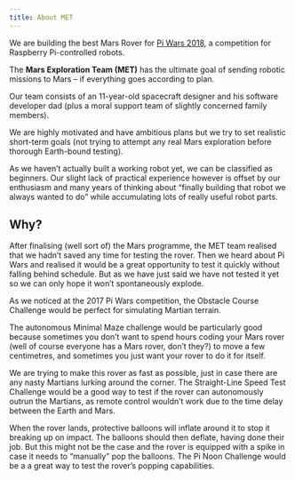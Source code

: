 ```yaml
---
title: About MET
---
```


We are building the best Mars Rover for [Pi Wars 2018](http://piwars.org/), a competition for Raspberry Pi-controlled robots.

The **Mars Exploration Team (MET)** has the ultimate goal of sending robotic missions to Mars – if everything goes according to plan.

Our team consists of an 11-year-old spacecraft designer and his software developer dad (plus a moral support team of slightly concerned family members).

We are highly motivated and have ambitious plans but we try to set realistic short-term goals (not trying to attempt any real Mars exploration before thorough Earth-bound testing).

As we haven’t actually built a working robot yet, we can be classified as beginners. Our slight lack of practical experience however is offset by our enthusiasm and many years of thinking about “finally building that robot we always wanted to do” while accumulating lots of really useful robot parts.

## Why?

After finalising (well sort of) the Mars programme, the MET team realised that we hadn’t saved any time for testing the rover. Then we heard about Pi Wars and realised it would be a great opportunity to test it quickly without falling behind schedule. But as we have just said we have not tested it yet so we can only hope it won’t spontaneously explode.

As we noticed at the 2017 Pi Wars competition, the Obstacle Course Challenge would be perfect for simulating Martian terrain.

The autonomous Minimal Maze challenge would be particularly good because sometimes you don’t want to spend hours coding your Mars rover (well of course everyone has a Mars rover, don’t they?) to move a few centimetres, and sometimes you just want your rover to do it for itself.

We are trying to make this rover as fast as possible, just in case there are any nasty Martians lurking around the corner. The Straight-Line Speed Test Challenge would be a good way to test if the rover can autonomously outrun the Martians, as remote control wouldn’t work due to the time delay between the Earth and Mars.

When the rover lands, protective balloons will inflate around it to stop it breaking up on impact. The balloons should then deflate, having done their job. But this might not be the case and the rover is equipped with a spike in case it needs to “manually” pop the balloons. The Pi Noon Challenge would be a a great way to test the rover’s popping capabilities.
